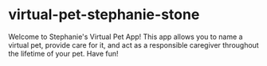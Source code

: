 # virtual-pet-stephanie-stone
Welcome to Stephanie's Virtual Pet App!
This app allows you to name a virtual pet, provide care for it, and act as a responsible caregiver throughout the lifetime of your pet.
Have fun!
